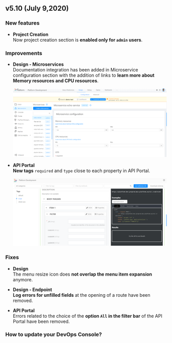 ## v5.10 (July 9,2020)

### New features

* **Project Creation**        
    Now project creation section is **enabled only for `admin` users**.


### Improvements

* **Design - Microservices**        
    Documentation integration has been added in Microservice configuration section with the addition of links to **learn more about Memory resources and CPU resources**.

    ![link-resources](img/link-resources.png)

* **API Portal**        
    **New tags** `required` and `type` close to each property in API Portal.

    ![apiportal-strings](img/apiportal-strings.png)

### Fixes

* **Design**            
    The menu resize icon does **not overlap the menu item expansion** anymore.

* **Design - Endpoint**            
    **Log errors for unfilled fields** at the opening of a route have been removed.

* **API Portal**        
    Errors related to the choice of the **option `All` in the filter bar** of the API Portal have been removed.

### How to update your DevOps Console?

